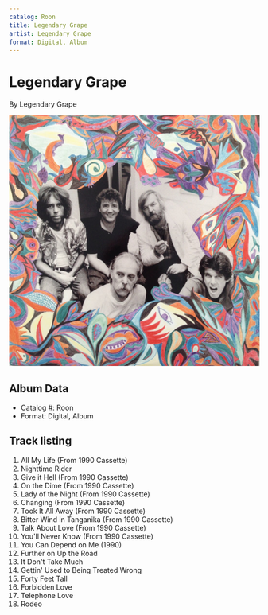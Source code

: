 ```yaml
---
catalog: Roon
title: Legendary Grape
artist: Legendary Grape
format: Digital, Album
---
```


# Legendary Grape

By Legendary Grape

![](../../assets/albumcovers/Legendary_Grape-Legendary_Grape.png)

## Album Data

- Catalog #: Roon
- Format: Digital, Album


## Track listing


1. All My Life (From 1990 Cassette)
2. Nighttime Rider
3. Give it Hell (From 1990 Cassette)
4. On the Dime (From 1990 Cassette)
5. Lady of the Night (From 1990 Cassette)
6. Changing (From 1990 Cassette)
7. Took It All Away (From 1990 Cassette)
8. Bitter Wind in Tanganika (From 1990 Cassette)
9. Talk About Love (From 1990 Cassette)
10. You'll Never Know (From 1990 Cassette)
11. You Can Depend on Me (1990)
12. Further on Up the Road
13. It Don't Take Much
14. Gettin' Used to Being Treated Wrong
15. Forty Feet Tall
16. Forbidden Love
17. Telephone Love
18. Rodeo

